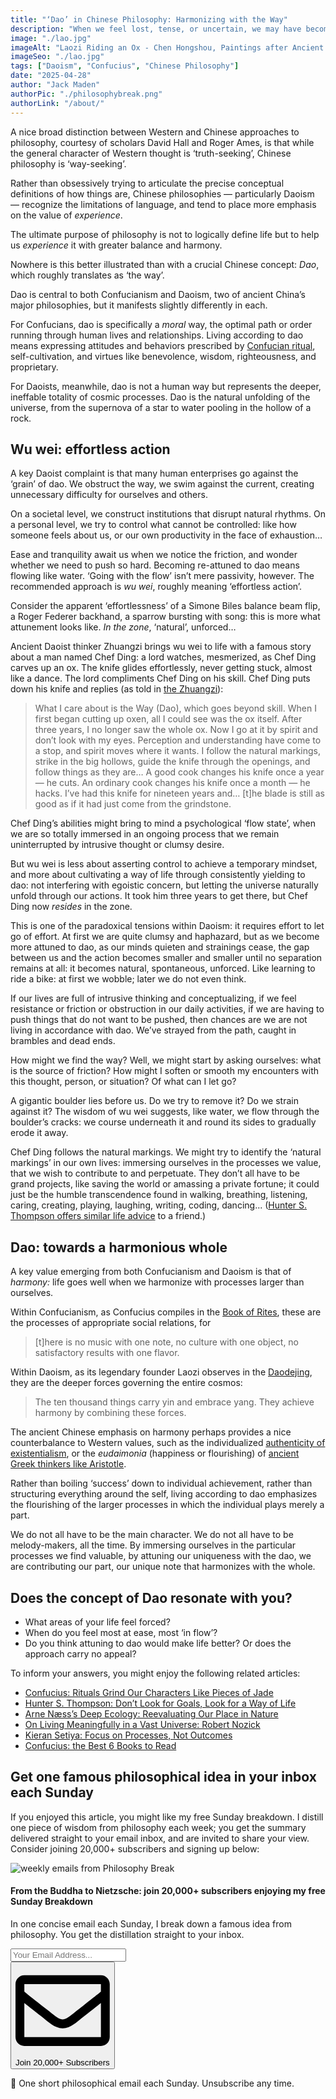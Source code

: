 ```yaml
---
title: "‘Dao’ in Chinese Philosophy: Harmonizing with the Way"
description: "When we feel lost, tense, or uncertain, we may have become disconnected from what Chinese philosophers call ‘Dao’, often translated as ‘the way’. For Confucians, dao is specifically a moral way; but for Daoists, it’s the effortless, ineffable unfolding of the cosmos…"
image: "./lao.jpg"
imageAlt: "Laozi Riding an Ox - Chen Hongshou, Paintings after Ancient Masters (1598 - 1652)"
imageSeo: "./lao.jpg"
tags: ["Daoism", "Confucius", "Chinese Philosophy"]
date: "2025-04-28"
author: "Jack Maden"
authorPic: "./philosophybreak.png"
authorLink: "/about/"
---
```


<span class="big-letter">A</span> nice broad distinction between Western and Chinese approaches to philosophy, courtesy of scholars David Hall and Roger Ames, is that while the general character of Western thought is ‘truth-seeking’, Chinese philosophy is ‘way-seeking’.

Rather than obsessively trying to articulate the precise conceptual definitions of how things are, Chinese philosophies — particularly Daoism — recognize the limitations of language, and tend to place more emphasis on the value of _experience_.

The ultimate purpose of philosophy is not to logically define life but to help us _experience_ it with greater balance and harmony.

Nowhere is this better illustrated than with a crucial Chinese concept: _Dao_, which roughly translates as ‘the way’.

Dao is central to both Confucianism and Daoism, two of ancient China’s major philosophies, but it manifests slightly differently in each.

For Confucians, dao is specifically a _moral_ way, the optimal path or order running through human lives and relationships. Living according to dao means expressing attitudes and behaviors prescribed by [Confucian ritual](/articles/confucius-rituals-grind-our-characters-like-pieces-of-jade/), self-cultivation, and virtues like benevolence, wisdom, righteousness, and proprietary. 

For Daoists, meanwhile, dao is not a human way but represents the deeper, ineffable totality of cosmic processes. Dao is the natural unfolding of the universe, from the supernova of a star to water pooling in the hollow of a rock.

## Wu wei: effortless action

<span class="big-letter">A</span> key Daoist complaint is that many human enterprises go against the ‘grain’ of dao. We obstruct the way, we swim against the current, creating unnecessary difficulty for ourselves and others. 

On a societal level, we construct institutions that disrupt natural rhythms. On a personal level, we try to control what cannot be controlled: like how someone feels about us, or our own productivity in the face of exhaustion…

Ease and tranquility await us when we notice the friction, and wonder whether we need to push so hard. Becoming re-attuned to dao means flowing like water. ‘Going with the flow’ isn’t mere passivity, however. The recommended approach is _wu wei_, roughly meaning ‘effortless action’.

Consider the apparent ‘effortlessness’ of a Simone Biles balance beam flip, a Roger Federer backhand, a sparrow bursting with song: this is more what attunement looks like. _In the zone_, ‘natural’, unforced…

Ancient Daoist thinker Zhuangzi brings wu wei to life with a famous story about a man named Chef Ding: a lord watches, mesmerized, as Chef Ding carves up an ox. The knife glides effortlessly, never getting stuck, almost like a dance. The lord compliments Chef Ding on his skill. Chef Ding puts down his knife and replies (as told in <a target="_blank" rel="noopener noreferrer sponsored" href="https://amzn.to/43cxcKv">the Zhuangzi</a>): 

>What I care about is the Way (Dao), which goes beyond skill. When I first began cutting up oxen, all I could see was the ox itself. After three years, I no longer saw the whole ox. Now I go at it by spirit and don’t look with my eyes. Perception and understanding have come to a stop, and spirit moves where it wants. I follow the natural markings, strike in the big hollows, guide the knife through the openings, and follow things as they are… A good cook changes his knife once a year — he cuts. An ordinary cook changes his knife once a month — he hacks. I’ve had this knife for nineteen years and… [t]he blade is still as good as if it had just come from the grindstone.

Chef Ding’s abilities might bring to mind a psychological ‘flow state’, when we are so totally immersed in an ongoing process that we remain uninterrupted by intrusive thought or clumsy desire.

But wu wei is less about asserting control to achieve a temporary mindset, and more about cultivating a way of life through consistently yielding to dao: not interfering with egoistic concern, but letting the universe naturally unfold through our actions. It took him three years to get there, but Chef Ding now _resides_ in the zone.

This is one of the paradoxical tensions within Daoism: it requires effort to let go of effort. At first we are quite clumsy and haphazard, but as we become more attuned to dao, as our minds quieten and strainings cease, the gap between us and the action becomes smaller and smaller until no separation remains at all: it becomes natural, spontaneous, unforced. Like learning to ride a bike: at first we wobble; later we do not even think.

If our lives are full of intrusive thinking and conceptualizing, if we feel resistance or friction or obstruction in our daily activities, if we are having to push things that do not want to be pushed, then chances are we are not living in accordance with dao. We’ve strayed from the path, caught in brambles and dead ends.

How might we find the way? Well, we might start by asking ourselves: what is the source of friction? How might I soften or smooth my encounters with this thought, person, or situation? Of what can I let go?

A gigantic boulder lies before us. Do we try to remove it? Do we strain against it? The wisdom of wu wei suggests, like water, we flow through the boulder’s cracks: we course underneath it and round its sides to gradually erode it away.

Chef Ding follows the natural markings. We might try to identify the ‘natural markings’ in our own lives: immersing ourselves in the processes we value, that we wish to contribute to and perpetuate. They don’t all have to be grand projects, like saving the world or amassing a private fortune; it could just be the humble transcendence found in walking, breathing, listening, caring, creating, playing, laughing, writing, coding, dancing... ([Hunter S. Thompson offers similar life advice](/articles/hunter-s-thompson-dont-look-for-goals-look-for-a-way-of-life/) to a friend.) 

## Dao: towards a harmonious whole

<span class="big-letter">A</span> key value emerging from both Confucianism and Daoism is that of _harmony:_ life goes well when we harmonize with processes larger than ourselves.

Within Confucianism, as Confucius compiles in the <a target="_blank" rel="noopener noreferrer sponsored" href="https://amzn.to/42QHgZh">Book of Rites</a>, these are the processes of appropriate social relations, for

>[t]here is no music with one note, no culture with one object, no satisfactory results with one flavor.

Within Daoism, as its legendary founder Laozi observes in the <a target="_blank" rel="noopener noreferrer sponsored" href="https://amzn.to/3YlNvD3">Daodejing</a>, they are the deeper forces governing the entire cosmos:

>The ten thousand things carry yin and embrace yang. They achieve harmony by combining these forces.

The ancient Chinese emphasis on harmony perhaps provides a nice counterbalance to Western values, such as the individualized [authenticity of existentialism](/articles/what-is-existentialism-3-core-principles-of-existentialist-philosophy/), or the _eudaimonia_ (happiness or flourishing) of [ancient Greek thinkers like Aristotle](/articles/the-golden-mean-aristotle-guide-to-living-excellently/).

Rather than boiling ‘success’ down to individual achievement, rather than structuring everything around the self, living according to dao emphasizes the flourishing of the larger processes in which the individual plays merely a part.

We do not all have to be the main character. We do not all have to be melody-makers, all the time. By immersing ourselves in the particular processes we find valuable, by attuning our uniqueness with the dao, we are contributing our part, our unique note that harmonizes with the whole.

## Does the concept of Dao resonate with you?

- What areas of your life feel forced?
- When do you feel most at ease, most ‘in flow’?
- Do you think attuning to dao would make life better? Or does the approach carry no appeal?

To inform your answers, you might enjoy the following related articles:

- [Confucius: Rituals Grind Our Characters Like Pieces of Jade](/articles/confucius-rituals-grind-our-characters-like-pieces-of-jade/)
- [Hunter S. Thompson: Don’t Look for Goals, Look for a Way of Life](/articles/hunter-s-thompson-dont-look-for-goals-look-for-a-way-of-life/)
- [Arne Næss’s Deep Ecology: Reevaluating Our Place in Nature](/articles/arne-naess-deep-ecology-reevaluating-our-place-in-nature/)
- [On Living Meaningfully in a Vast Universe: Robert Nozick](/articles/on-living-meaningfully-in-a-vast-universe-robert-nozick/)
- [Kieran Setiya: Focus on Processes, Not Outcomes](/articles/how-to-set-better-new-years-resolutions-focus-on-processes-not-outcomes/)
- [Confucius: the Best 6 Books to Read](/reading-lists/confucius/)

## Get one famous philosophical idea in your inbox each Sunday

<span class="big-letter">I</span>f you enjoyed this article, you might like my free Sunday breakdown. I distill one piece of wisdom from philosophy each week; you get the summary delivered straight to your email inbox, and are invited to share your view. Consider joining 20,000+ subscribers and signing up below:

<!--big subscribe-->
<div class="course-promo darkradial-background subscribe text-center">
    <img src="/static/6313d50bc32799a6c869239128784c7b/e7f7a/weekly-break.webp" alt="weekly emails from Philosophy Break">
    <h4>From the Buddha to Nietzsche: join 20,000+ subscribers enjoying my free Sunday Breakdown</h4>
    <p class="small-grey-font no-mar-bottom">In one concise email each Sunday, I break down a famous idea from philosophy. You get the distillation straight to your inbox.</p>
    <div class="small-pad-top">
        <form action="https://app.convertkit.com/forms/5812400/subscriptions" method="post" data-sv-form="5812400" data-uid="be0e52d3c0" data-format="inline" data-version="6" data-options="{&quot;settings&quot;:{&quot;after_subscribe&quot;:{&quot;action&quot;:&quot;message&quot;,&quot;success_message&quot;:&quot;Thank you, philosopher! Your welcome email will land in your inbox shortly.&quot;,&quot;redirect_url&quot;:&quot;/thank-you/&quot;},&quot;analytics&quot;:{&quot;google&quot;:null,&quot;fathom&quot;:null,&quot;facebook&quot;:null,&quot;segment&quot;:null,&quot;pinterest&quot;:null,&quot;sparkloop&quot;:null,&quot;googletagmanager&quot;:null},&quot;modal&quot;:{&quot;trigger&quot;:&quot;timer&quot;,&quot;scroll_percentage&quot;:null,&quot;timer&quot;:5,&quot;devices&quot;:&quot;all&quot;,&quot;show_once_every&quot;:15},&quot;powered_by&quot;:{&quot;show&quot;:false,&quot;url&quot;:&quot;https://convertkit.com/features/forms?utm_campaign=poweredby&amp;utm_content=form&amp;utm_medium=referral&amp;utm_source=dynamic&quot;},&quot;recaptcha&quot;:{&quot;enabled&quot;:false},&quot;return_visitor&quot;:{&quot;action&quot;:&quot;show&quot;,&quot;custom_content&quot;:&quot;&quot;},&quot;slide_in&quot;:{&quot;display_in&quot;:&quot;bottom_right&quot;,&quot;trigger&quot;:&quot;timer&quot;,&quot;scroll_percentage&quot;:null,&quot;timer&quot;:5,&quot;devices&quot;:&quot;all&quot;,&quot;show_once_every&quot;:15},&quot;sticky_bar&quot;:{&quot;display_in&quot;:&quot;top&quot;,&quot;trigger&quot;:&quot;timer&quot;,&quot;scroll_percentage&quot;:null,&quot;timer&quot;:5,&quot;devices&quot;:&quot;all&quot;,&quot;show_once_every&quot;:15}},&quot;version&quot;:&quot;6&quot;}" min-width="400 500 600 700 800">
        <div data-style="clean"><ul data-element="errors" data-group="alert"></ul><div data-element="fields" data-stacked="false">
            <div>
                <input name="email_address" aria-label="Your Email Address..." placeholder="Your Email Address..." required type="email" />
            </div>
            <button class="button primary" type="submit" data-element="submit"><div><div></div><div></div><div></div></div><span><svg xmlns="http://www.w3.org/2000/svg" viewBox="0 0 512 512"><path d="M464 64H48C21.49 64 0 85.49 0 112v288c0 26.51 21.49 48 48 48h416c26.51 0 48-21.49 48-48V112c0-26.51-21.49-48-48-48zm0 48v40.805c-22.422 18.259-58.168 46.651-134.587 106.49-16.841 13.247-50.201 45.072-73.413 44.701-23.208.375-56.579-31.459-73.413-44.701C106.18 199.465 70.425 171.067 48 152.805V112h416zM48 400V214.398c22.914 18.251 55.409 43.862 104.938 82.646 21.857 17.205 60.134 55.186 103.062 54.955 42.717.231 80.509-37.199 103.053-54.947 49.528-38.783 82.032-64.401 104.947-82.653V400H48z"/></svg>Join 20,000+ Subscribers</span></button>
            </div>
            </div>
        </form>
        <p class="tiny-mar-top no-mar-bottom review-font">💭 One short philosophical email each Sunday. Unsubscribe any time.</p>
    </div>
</div>
</div>